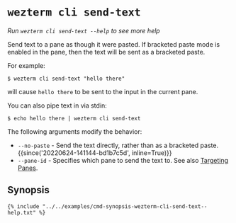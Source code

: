 # `wezterm cli send-text`

*Run `wezterm cli send-text --help` to see more help*

Send text to a pane as though it were pasted. If bracketed paste mode is
enabled in the pane, then the text will be sent as a bracketed paste.

For example:

```
$ wezterm cli send-text "hello there"
```

will cause `hello there` to be sent to the input in the current pane.

You can also pipe text in via stdin:

```
$ echo hello there | wezterm cli send-text
```

The following arguments modify the behavior:

* `--no-paste` - Send the text directly, rather than as a bracketed paste. {{since('20220624-141144-bd1b7c5d', inline=True)}}
* `--pane-id` - Specifies which pane to send the text to. See also [Targeting Panes](index.md#targeting-panes).

## Synopsis

```console
{% include "../../examples/cmd-synopsis-wezterm-cli-send-text--help.txt" %}
```
